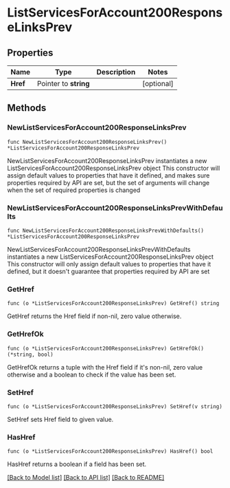 # ListServicesForAccount200ResponseLinksPrev

## Properties

Name | Type | Description | Notes
------------ | ------------- | ------------- | -------------
**Href** | Pointer to **string** |  | [optional] 

## Methods

### NewListServicesForAccount200ResponseLinksPrev

`func NewListServicesForAccount200ResponseLinksPrev() *ListServicesForAccount200ResponseLinksPrev`

NewListServicesForAccount200ResponseLinksPrev instantiates a new ListServicesForAccount200ResponseLinksPrev object
This constructor will assign default values to properties that have it defined,
and makes sure properties required by API are set, but the set of arguments
will change when the set of required properties is changed

### NewListServicesForAccount200ResponseLinksPrevWithDefaults

`func NewListServicesForAccount200ResponseLinksPrevWithDefaults() *ListServicesForAccount200ResponseLinksPrev`

NewListServicesForAccount200ResponseLinksPrevWithDefaults instantiates a new ListServicesForAccount200ResponseLinksPrev object
This constructor will only assign default values to properties that have it defined,
but it doesn't guarantee that properties required by API are set

### GetHref

`func (o *ListServicesForAccount200ResponseLinksPrev) GetHref() string`

GetHref returns the Href field if non-nil, zero value otherwise.

### GetHrefOk

`func (o *ListServicesForAccount200ResponseLinksPrev) GetHrefOk() (*string, bool)`

GetHrefOk returns a tuple with the Href field if it's non-nil, zero value otherwise
and a boolean to check if the value has been set.

### SetHref

`func (o *ListServicesForAccount200ResponseLinksPrev) SetHref(v string)`

SetHref sets Href field to given value.

### HasHref

`func (o *ListServicesForAccount200ResponseLinksPrev) HasHref() bool`

HasHref returns a boolean if a field has been set.


[[Back to Model list]](../README.md#documentation-for-models) [[Back to API list]](../README.md#documentation-for-api-endpoints) [[Back to README]](../README.md)


